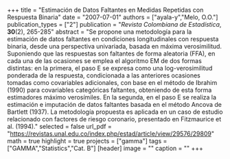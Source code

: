 +++
title = "Estimación de Datos Faltantes en Medidas Repetidas con Respuesta Binaria"
date = "2007-07-01"
authors = ["ayala-y","Melo, O.O."]
publication_types = ["2"]
publication = "*Revista Colombiana de Estadística*, **30**(2), 265-285"
abstract = "Se propone una metodología para la estimación de datos faltantes en condiciones longitudinales con respuesta binaria, desde una perspectiva univariada, basada en máxima verosimilitud. Suponiendo que las respuestas son faltantes de forma aleatoria (FFA), en cada una de las ocasiones se emplea el algoritmo EM de dos formas distintas: en la primera, el paso E se expresa como una log-verosimilitud ponderada de la respuesta, condicionada a las anteriores ocasiones tomadas como covariables adicionales, con base en el método de Ibrahim (1990) para covariables categóricas faltantes, obteniendo de esta forma estimadores máximo verosímiles. En la segunda, en el paso E se realiza la estimación e imputación de datos faltantes basada en el método Ancova de Bartlett (1937). La metodología propuesta es aplicada en un caso de estudio relacionado con factores de riesgo coronario, presentado en Fitzmaurice et al. (1994)."
selected = false
url_pdf = "https://revistas.unal.edu.co/index.php/estad/article/view/29576/29809"
math = true
highlight = true
projects = ["gamma"]
tags = ["GAMMA","Statistics","Cat. B"]
[header]
image = ""
caption = ""
+++
